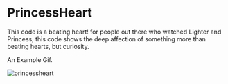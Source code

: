 # PrincessHeart
This code is a beating heart! for people out there who watched Lighter and Princess, this code shows the deep affection of something more than beating hearts, but curiosity.

An Example Gif.

![princessheart](https://github.com/user-attachments/assets/07e686e3-d8d1-449a-b694-745f19da6340)
